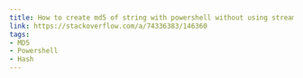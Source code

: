 ```yaml
---
title: How to create md5 of string with powershell without using stream
link: https://stackoverflow.com/a/74336383/146360
tags:
- MD5
- Powershell
- Hash
---
```

